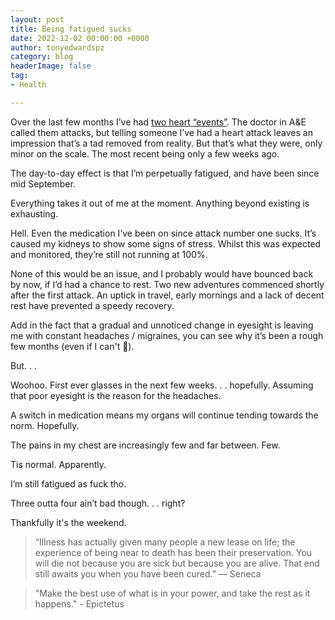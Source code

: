 ```yaml
---
layout: post
title: Being fatigued sucks 
date: 2022-12-02 00:00:00 +0000
author: tonyedwardspz
category: blog
headerImage: false
tag:
- Health

---
```


Over the last few months I’ve had [two heart “events”](https://tonyedwardspz.co.uk/blog/i-beat-the-sun-up/). The doctor in A&E called them attacks, but telling someone I’ve had a heart attack leaves an impression that’s a tad removed from reality. But that’s what they were, only minor on the scale. The most recent being only a few weeks ago.

The day-to-day effect is that I’m perpetually fatigued, and have been since mid September.

Everything takes it out of me at the moment. Anything beyond existing is exhausting.

Hell. Even the medication I’ve been on since attack number one sucks. It’s caused my kidneys to show some signs of stress. Whilst this was expected and monitored, they’re still not running at 100%.

None of this would be an issue, and I probably would have bounced back by now, if I’d had a chance to rest. Two new adventures commenced shortly after the first attack. An uptick in travel, early mornings and a lack of decent rest have prevented a speedy recovery.

Add in the fact that a gradual and unnoticed change in eyesight is leaving me with constant headaches / migraines, you can see why it’s been a rough few months (even if I can't 🧐).

But. . . 

Woohoo. First ever glasses in the next few weeks. . . hopefully. Assuming that poor eyesight is the reason for the headaches.

A switch in medication means my organs will continue tending towards the norm. Hopefully.

The pains in my chest are increasingly few and far between. Few.

Tis normal. Apparently.

I’m still fatigued as fuck tho.

Three outta four ain’t bad though. . . right?

Thankfully it's the weekend.

> “Illness has actually given many people a new lease on life; the experience of being near to death has been their preservation. You will die not because you are sick but because you are alive. That end still awaits you when you have been cured.” — Seneca

> "Make the best use of what is in your power, and take the rest as it happens." - Epictetus
